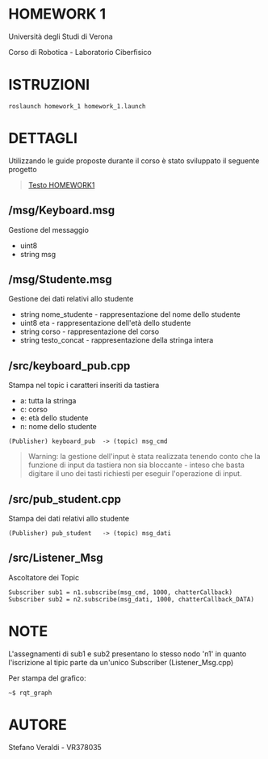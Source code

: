 # HOMEWORK 1
Università degli Studi di Verona

Corso di Robotica - Laboratorio Ciberfisico

# ISTRUZIONI
```
roslaunch homework_1 homework_1.launch
```
# DETTAGLI
Utilizzando le guide proposte durante il corso è stato sviluppato il seguente progetto

> [Testo HOMEWORK1](http://profs.scienze.univr.it/~bloisi/corsi/homework/homework-1.pdf)

## /msg/Keyboard.msg
Gestione del messaggio
- uint8
- string msg

## /msg/Studente.msg 
Gestione dei dati relativi allo studente

- string nome_studente - rappresentazione del nome dello studente
- uint8 eta - rappresentazione dell'età dello studente                     
- string corso - rappresentazione del corso
- string testo_concat - rappresentazione della stringa intera

## /src/keyboard_pub.cpp
Stampa nel topic i caratteri inseriti da tastiera
- a: tutta la stringa
- c: corso 
- e: età dello studente
- n: nome dello studente

```
(Publisher) keyboard_pub  -> (topic) msg_cmd
```

> Warning: la gestione dell'input è stata realizzata tenendo conto che la funzione di input da
> tastiera non sia bloccante - inteso che basta digitare il uno dei tasti richiesti per eseguir
> l'operazione di input.

## /src/pub_student.cpp 
Stampa dei dati relativi allo studente
```
(Publisher) pub_student   -> (topic) msg_dati
```
## /src/Listener_Msg
Ascoltatore dei Topic
```
Subscriber sub1 = n1.subscribe(msg_cmd, 1000, chatterCallback)
Subscriber sub2 = n2.subscribe(msg_dati, 1000, chatterCallback_DATA)
```
# NOTE
L'assegnamenti di sub1 e sub2 presentano lo stesso nodo 'n1' in quanto l'iscrizione al tipic parte da un'unico Subscriber
(Listener_Msg.cpp) 

Per stampa del grafico:
```
~$ rqt_graph
```

# AUTORE
Stefano Veraldi  - VR378035

